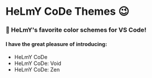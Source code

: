 # HeLmY CoDe Themes 😉

### 🎨 HeLmY's favorite color schemes for VS Code!

#### I have the great pleasure of introducing:

- HeLmY CoDe
- HeLmY CoDe: Void
- HeLmY CoDe: Zen
